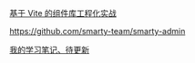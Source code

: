 [基于 Vite 的组件库工程化实战](https://juejin.cn/book/7117582869358182403/section/7117950986286530564)

https://github.com/smarty-team/smarty-admin


[我的学习笔记、待更新]()